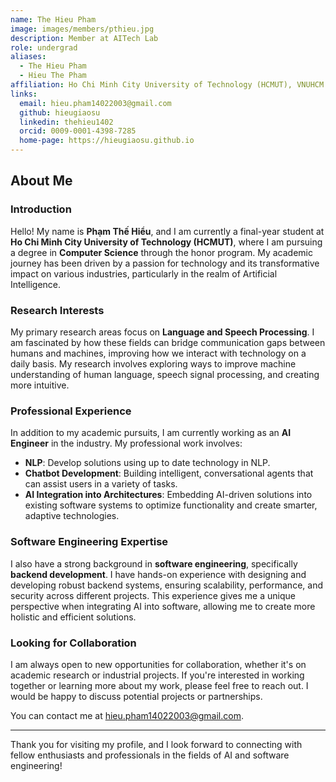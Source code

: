 ```yaml
---
name: The Hieu Pham
image: images/members/pthieu.jpg
description: Member at AITech Lab
role: undergrad
aliases:
  - The Hieu Pham
  - Hieu The Pham
affiliation: Ho Chi Minh City University of Technology (HCMUT), VNUHCM
links:
  email: hieu.pham14022003@gmail.com
  github: hieugiaosu
  linkedin: thehieu1402
  orcid: 0009-0001-4398-7285
  home-page: https://hieugiaosu.github.io
---
```


## About Me

### Introduction

Hello! My name is **Phạm Thế Hiểu**, and I am currently a final-year student at **Ho Chi Minh City University of Technology (HCMUT)**, where I am pursuing a degree in **Computer Science** through the honor program. My academic journey has been driven by a passion for technology and its transformative impact on various industries, particularly in the realm of Artificial Intelligence.

### Research Interests

My primary research areas focus on **Language and Speech Processing**. I am fascinated by how these fields can bridge communication gaps between humans and machines, improving how we interact with technology on a daily basis. My research involves exploring ways to improve machine understanding of human language, speech signal processing, and creating more intuitive.

### Professional Experience

In addition to my academic pursuits, I am currently working as an **AI Engineer** in the industry. My professional work involves:

- **NLP**: Develop solutions using up to date technology in NLP.
- **Chatbot Development**: Building intelligent, conversational agents that can assist users in a variety of tasks.
- **AI Integration into Architectures**: Embedding AI-driven solutions into existing software systems to optimize functionality and create smarter, adaptive technologies.

### Software Engineering Expertise

I also have a strong background in **software engineering**, specifically **backend development**. I have hands-on experience with designing and developing robust backend systems, ensuring scalability, performance, and security across different projects. This experience gives me a unique perspective when integrating AI into software, allowing me to create more holistic and efficient solutions.

### Looking for Collaboration

I am always open to new opportunities for collaboration, whether it's on academic research or industrial projects. If you're interested in working together or learning more about my work, please feel free to reach out. I would be happy to discuss potential projects or partnerships.

You can contact me at [hieu.pham14022003@gmail.com](mailto:hieu.pham14022003@gmail.com).

---

Thank you for visiting my profile, and I look forward to connecting with fellow enthusiasts and professionals in the fields of AI and software engineering!
